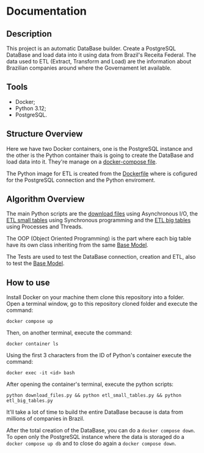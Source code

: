 # Documentation
## Description
This project is an automatic DataBase builder. Create a PostgreSQL DataBase and load data into it using data from Brazil's Receita Federal. The data used to ETL (Extract, Transform and Load) are the information about Brazilian companies around where the Governament let available.

## Tools
* Docker;
* Python 3.12;
* PostgreSQL.

## Structure Overview
Here we have two Docker containers, one is the PostgreSQL instance and the other is the Python container thais is going to create the DataBase and load data into it. They're manage on a [docker-compose file](docker-compose.yml).

The Python image for ETL is created from the [Dockerfile](Dockerfile) where is cofigured for the PostgreSQL connection and the Python enviroment.

## Algorithm Overview
The main Python scripts are the [download files](etl/download_files.py) using Asynchronous I/O, the [ETL small tables](etl/etl_small_tables.py) using Synchronous programming and the [ETL big tables](etl/etl_big_tables.py) using Processes and Threads.

The OOP (Object Oriented Programming) is the part where each big table have its own class inheriting from the same [Base Model](etl/models/BaseModel.py).

The Tests are used to test the DataBase connection, creation and ETL, also to test the [Base Model](etl/models/BaseModel.py).

## How to use
Install Docker on your machine them clone this repository into a folder. Open a terminal window, go to this repository cloned folder and execute the command:

    docker compose up

Then, on another terminal, execute the command:

    docker container ls

Using the first 3 characters from the ID of Python's container execute the command:

    docker exec -it <id> bash

After opening the container's terminal, execute the python scripts:

    python download_files.py && python etl_small_tables.py && python etl_big_tables.py

It'll take a lot of time to build the entire DataBase because is data from millions of companies in Brazil.

After the total creation of the DataBase, you can do a `docker compose down`. To open only the PostgreSQL instance where the data is storaged do a `docker compose up db` and to close do again a `docker compose down`.
